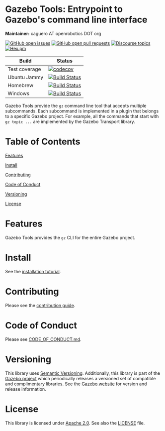 # Gazebo Tools: Entrypoint to Gazebo's command line interface

**Maintainer:** caguero AT openrobotics DOT org

[![GitHub open issues](https://img.shields.io/github/issues-raw/gazebosim/gz-tools.svg)](https://github.com/gazebosim/gz-tools/issues)
[![GitHub open pull requests](https://img.shields.io/github/issues-pr-raw/gazebosim/gz-tools.svg)](https://github.com/gazebosim/gz-tools/pulls)
[![Discourse topics](https://img.shields.io/discourse/https/community.gazebosim.org/topics.svg)](https://community.gazebosim.org)
[![Hex.pm](https://img.shields.io/hexpm/l/plug.svg)](https://www.apache.org/licenses/LICENSE-2.0)

Build | Status
-- | --
Test coverage | [![codecov](https://codecov.io/gh/gazebosim/gz-tools/tree/gz-tools2/graph/badge.svg)](https://codecov.io/gh/gazebosim/gz-tools/tree/gz-tools2)
Ubuntu Jammy  | [![Build Status](https://build.osrfoundation.org/buildStatus/icon?job=gz_tools-ci-gz-tools2-jammy-amd64)](https://build.osrfoundation.org/job/gz_tools-ci-gz-tools2-jammy-amd64)
Homebrew      | [![Build Status](https://build.osrfoundation.org/buildStatus/icon?job=gz_tools-ci-gz-tools2-homebrew-amd64)](https://build.osrfoundation.org/job/gz_tools-ci-gz-tools2-homebrew-amd64)
Windows       | [![Build Status](https://build.osrfoundation.org/buildStatus/icon?job=gz_tools-2-win)](https://build.osrfoundation.org/job/gz_tools-2-win)

Gazebo Tools provide the `gz` command line tool that accepts multiple
subcommands. Each subcommand is implemented in a plugin that belongs to a
specific Gazebo project. For example, all the commands that start with
`gz topic ...` are implemented by the Gazebo Transport library.

# Table of Contents

[Features](#features)

[Install](#install)

[Contributing](#contributing)

[Code of Conduct](#code-of-conduct)

[Versioning](#versioning)

[License](#license)

# Features

Gazebo Tools provides the `gz` CLI for the entire Gazebo project.

# Install

See the [installation tutorial](https://gazebosim.org/api/tools/2/install.html).

# Contributing

Please see the [contribution guide](https://gazebosim.org/docs/all/contributing).

# Code of Conduct

Please see
[CODE_OF_CONDUCT.md](https://github.com/gazebosim/gz-sim/blob/main/CODE_OF_CONDUCT.md).

# Versioning

This library uses [Semantic Versioning](https://semver.org/). Additionally, this library is part of the [Gazebo project](https://gazebosim.org) which periodically releases a versioned set of compatible and complimentary libraries. See the [Gazebo website](https://gazebosim.org) for version and release information.

# License

This library is licensed under [Apache 2.0](https://www.apache.org/licenses/LICENSE-2.0). See also the [LICENSE](https://github.com/gazebosim/gz-tools/blob/main/LICENSE) file.
